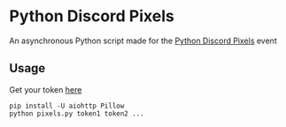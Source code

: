# Python Discord Pixels

An asynchronous Python script made for the [Python Discord Pixels](https://pixels.pythondiscord.com/) event

## Usage

Get your token [here](https://pixels.pythondiscord.com/authorize)

```shell
pip install -U aiohttp Pillow
python pixels.py token1 token2 ...
```